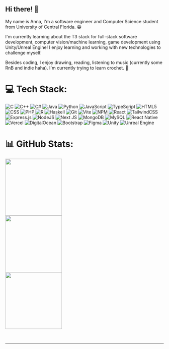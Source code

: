 ## Hi there! 👋

<!--
**crimzxun/crimzxun** is a ✨ _special_ ✨ repository because its `README.md` (this file) appears on your GitHub profile.

Here are some ideas to get you started:

- 🔭 I’m currently working on ...
- 🌱 I’m currently learning ...
- 👯 I’m looking to collaborate on ...
- 🤔 I’m looking for help with ...
- 💬 Ask me about ...
- 📫 How to reach me: ...
- 😄 Pronouns: ...
- ⚡ Fun fact: ...
-->

My name is Anna, I'm a software engineer and Computer Science student from University of Central Florida. 😁

I'm currently learning about the T3 stack for full-stack software development, computer vision/machine learning, game development using Unity/Unreal Engine! I enjoy learning and working with new technologies to challenge myself. 

Besides coding, I enjoy drawing, reading, listening to music (currently some RnB and indie haha). I'm currently trying to learn crochet. 🧶

# 💻 Tech Stack:
![C](https://img.shields.io/badge/c-00599C.svg?style=for-the-badge&logo=c&logoColor=white) ![C++](https://img.shields.io/badge/c++-00599C.svg?style=for-the-badge&logo=c%2B%2B&logoColor=white) ![C#](https://img.shields.io/badge/c%23-512BD4.svg?style=for-the-badge&logo=c%23&logoColor=white) ![Java](https://img.shields.io/badge/java-ED8B00.svg?style=for-the-badge&logo=openjdk&logoColor=white) ![Python](https://img.shields.io/badge/python-3670A0?style=for-the-badge&logo=python&logoColor=ffdd54) ![JavaScript](https://img.shields.io/badge/javascript-323330.svg?style=for-the-badge&logo=javascript&logoColor=F7DF1E) ![TypeScript](https://img.shields.io/badge/typescript-3178C6.svg?style=for-the-badge&logo=typescript&logoColor=white) ![HTML5](https://img.shields.io/badge/html5-E34F26.svg?style=for-the-badge&logo=html5&logoColor=white) ![CSS](https://img.shields.io/badge/CSS-663399?style=for-the-badge&logo=css&logoColor=white) ![PHP](https://img.shields.io/badge/php-777BB4.svg?style=for-the-badge&logo=php&logoColor=white) ![R](https://img.shields.io/badge/r-919198?style=for-the-badge&logo=r&logoColor=276DC2) ![Haskell](https://img.shields.io/badge/haskell-333333?style=for-the-badge&logo=haskell&logoColor=8F4E8B) ![Git](https://img.shields.io/badge/git-F05033.svg?style=for-the-badge&logo=git&logoColor=white) ![Vite](https://img.shields.io/badge/vite-646CFF.svg?style=for-the-badge&logo=vite&logoColor=white) ![NPM](https://img.shields.io/badge/NPM-CB3837.svg?style=for-the-badge&logo=npm&logoColor=white) ![React](https://img.shields.io/badge/react-20232a.svg?style=for-the-badge&logo=react&logoColor=61DAFB) ![TailwindCSS](https://img.shields.io/badge/tailwindcss-38B2AC.svg?style=for-the-badge&logo=tailwind-css&logoColor=white) ![Express.js](https://img.shields.io/badge/express.js-404d59.svg?style=for-the-badge&logo=express&logoColor=61DAFB) ![NodeJS](https://img.shields.io/badge/node.js-6DA55F?style=for-the-badge&logo=node.js&logoColor=white) ![Next JS](https://img.shields.io/badge/Next-black?style=for-the-badge&logo=next.js&logoColor=white) ![MongoDB](https://img.shields.io/badge/MongoDB-4ea94b.svg?style=for-the-badge&logo=mongodb&logoColor=white) ![MySQL](https://img.shields.io/badge/mysql-4479A1.svg?style=for-the-badge&logo=mysql&logoColor=white) ![React Native](https://img.shields.io/badge/react_native-20232a.svg?style=for-the-badge&logo=react&logoColor=61DAFB) ![Vercel](https://img.shields.io/badge/vercel-000000.svg?style=for-the-badge&logo=vercel&logoColor=white) ![DigitalOcean](https://img.shields.io/badge/DigitalOcean-0167ff.svg?style=for-the-badge&logo=digitalOcean&logoColor=white) ![Bootstrap](https://img.shields.io/badge/bootstrap-8511FA.svg?style=for-the-badge&logo=bootstrap&logoColor=white) ![Figma](https://img.shields.io/badge/figma-F24E1E.svg?style=for-the-badge&logo=figma&logoColor=white) ![Unity](https://img.shields.io/badge/unity-000000.svg?style=for-the-badge&logo=unity&logoColor=white)
![Unreal Engine](https://img.shields.io/badge/unrealengine-313131.svg?style=for-the-badge&logo=unrealengine&logoColor=white)

# 📊 GitHub Stats:
<div>
    <!-- GitHub Stats Card -->
    <img src="https://github-readme-stats.vercel.app/api?username=crimzxun&theme=dracula&hide_border=false&include_all_commits=true&count_private=true" height="180em" />
</div>

<div>
    <!-- Streak Stats Card -->
    <img src="https://nirzak-streak-stats.vercel.app/?user=crimzxun&theme=dracula&hide_border=false" height="180em" />
</div>

<div>
    <!-- Top Languages Card -->
    <img src="https://github-readme-stats.vercel.app/api/top-langs/?username=crimzxun&theme=dracula&hide_border=false&include_all_commits=true&count_private=true&layout=compact" height="180em" />
</div>

<br/><hr>
